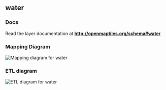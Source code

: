 ## water

### Docs
Read the layer documentation at **http://openmaptiles.org/schema#water**

### Mapping Diagram
![Mapping diagram for water](http://openmaptiles.org/media/mapping_water.png)

### ETL diagram
![ETL diagram for water](http://openmaptiles.org/media/etl_water.png)

